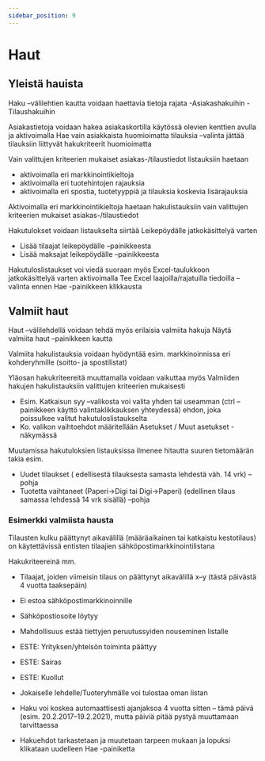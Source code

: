 ```yaml
---
sidebar_position: 9
---
```


# Haut

## Yleistä hauista

Haku –välilehtien kautta voidaan haettavia tietoja rajata
-Asiakashakuihin
-Tilaushakuihin

Asiakastietoja voidaan hakea asiakaskortilla käytössä olevien kenttien avulla ja aktivoimalla Hae vain asiakkaista huomioimatta tilauksia –valinta jättää tilauksiin liittyvät hakukriteerit huomioimatta

Vain valittujen kriteerien mukaiset asiakas-/tilaustiedot listauksiin haetaan
- aktivoimalla eri markkinointikieltoja
- aktivoimalla eri tuotehintojen rajauksia
- aktivoimalla eri spostia, tuotetyyppiä ja tilauksia koskevia lisärajauksia

Aktivoimalla eri markkinointikieltoja haetaan hakulistauksiin vain valittujen kriteerien mukaiset asiakas-/tilaustiedot

Hakutulokset voidaan listaukselta siirtää Leikepöydälle jatkokäsittelyä varten
- Lisää tilaajat leikepöydälle –painikkeesta
- Lisää maksajat leikepöydälle –painikkeesta

Hakutuloslistaukset voi viedä suoraan myös Excel-taulukkoon jatkokäsittelyä varten aktivoimalla Tee Excel laajoilla/rajatuilla tiedoilla –valinta ennen Hae -painikkeen klikkausta

## Valmiit haut

Haut –välilehdellä voidaan tehdä myös erilaisia valmiita hakuja Näytä valmiita haut –painikkeen kautta

Valmiita hakulistauksia voidaan hyödyntää esim. markkinoinnissa eri kohderyhmille (soitto- ja spostilistat)

Yläosan hakukriteereitä muuttamalla voidaan vaikuttaa myös Valmiiden hakujen hakulistauksiin valittujen kriteerien mukaisesti
- Esim. Katkaisun syy –valikosta voi valita yhden tai useamman (ctrl –painikkeen käyttö valintaklikkauksen yhteydessä) ehdon, joka poissulkee valitut hakutuloslistaukselta
- Ko. valikon vaihtoehdot määritellään Asetukset / Muut asetukset -näkymässä

Muutamissa hakutuloksien listauksissa ilmenee hitautta suuren tietomäärän takia esim.
- Uudet tilaukset ( edellisestä tilauksesta samasta lehdestä väh. 14 vrk) –pohja
- Tuotetta vaihtaneet (Paperi->Digi tai Digi->Paperi) (edellinen tilaus samassa lehdessä 14 vrk sisällä) –pohja

### Esimerkki valmiista hausta

Tilausten kulku päättynyt aikavälillä (määräaikainen tai katkaistu kestotilaus) on käytettävissä entisten tilaajien sähköpostimarkkinointilistana

Hakukriteereinä mm.

- Tilaajat, joiden viimeisin tilaus on päättynyt aikavälillä x–y (tästä päivästä 4 vuotta taaksepäin)

- Ei estoa sähköpostimarkkinoinnille

- Sähköpostiosoite löytyy

- Mahdollisuus estää tiettyjen peruutussyiden nouseminen listalle
- ESTE: Yrityksen/yhteisön toiminta päättyy
- ESTE: Sairas
- ESTE: Kuollut

- Jokaiselle lehdelle/Tuoteryhmälle voi tulostaa oman listan

- Haku voi koskea automaattisesti ajanjaksoa 4 vuotta sitten – tämä päivä (esim. 20.2.2017–19.2.2021), mutta päiviä pitää pystyä muuttamaan tarvittaessa

- Hakuehdot tarkastetaan ja muutetaan tarpeen mukaan ja lopuksi klikataan uudelleen Hae -painiketta